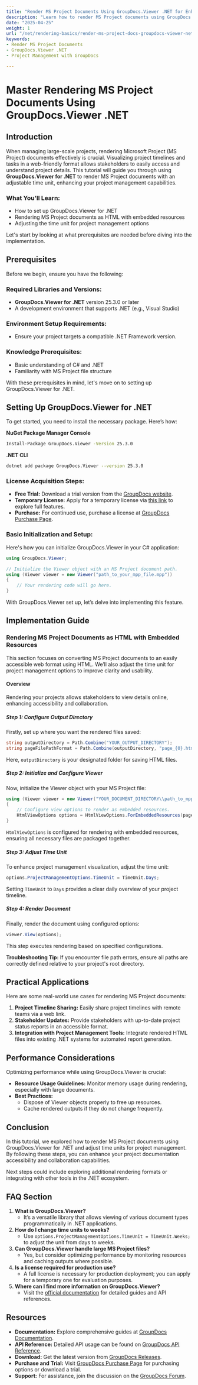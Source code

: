 ```yaml
---
title: "Render MS Project Documents Using GroupDocs.Viewer .NET for Enhanced Project Management"
description: "Learn how to render MS Project documents using GroupDocs.Viewer for .NET, enhancing project management with customizable time units. Follow this step-by-step guide."
date: "2025-04-25"
weight: 1
url: "/net/rendering-basics/render-ms-project-docs-groupdocs-viewer-net/"
keywords:
- Render MS Project Documents
- GroupDocs.Viewer .NET
- Project Management with GroupDocs

---
```



# Master Rendering MS Project Documents Using GroupDocs.Viewer .NET

## Introduction

When managing large-scale projects, rendering Microsoft Project (MS Project) documents effectively is crucial. Visualizing project timelines and tasks in a web-friendly format allows stakeholders to easily access and understand project details. This tutorial will guide you through using **GroupDocs.Viewer for .NET** to render MS Project documents with an adjustable time unit, enhancing your project management capabilities.

### What You’ll Learn:
- How to set up GroupDocs.Viewer for .NET
- Rendering MS Project documents as HTML with embedded resources
- Adjusting the time unit for project management options

Let's start by looking at what prerequisites are needed before diving into the implementation.

## Prerequisites

Before we begin, ensure you have the following:

### Required Libraries and Versions:
- **GroupDocs.Viewer for .NET** version 25.3.0 or later
- A development environment that supports .NET (e.g., Visual Studio)

### Environment Setup Requirements:
- Ensure your project targets a compatible .NET Framework version.

### Knowledge Prerequisites:
- Basic understanding of C# and .NET
- Familiarity with MS Project file structure

With these prerequisites in mind, let's move on to setting up GroupDocs.Viewer for .NET.

## Setting Up GroupDocs.Viewer for .NET

To get started, you need to install the necessary package. Here’s how:

**NuGet Package Manager Console**
```bash
Install-Package GroupDocs.Viewer -Version 25.3.0
```

**.NET CLI**
```bash
dotnet add package GroupDocs.Viewer --version 25.3.0
```

### License Acquisition Steps:
- **Free Trial:** Download a trial version from the [GroupDocs website](https://releases.groupdocs.com/viewer/net/).
- **Temporary License:** Apply for a temporary license via [this link](https://purchase.groupdocs.com/temporary-license/) to explore full features.
- **Purchase:** For continued use, purchase a license at [GroupDocs Purchase Page](https://purchase.groupdocs.com/buy).

### Basic Initialization and Setup:
Here's how you can initialize GroupDocs.Viewer in your C# application:

```csharp
using GroupDocs.Viewer;

// Initialize the Viewer object with an MS Project document path.
using (Viewer viewer = new Viewer("path_to_your_mpp_file.mpp"))
{
    // Your rendering code will go here.
}
```

With GroupDocs.Viewer set up, let’s delve into implementing this feature.

## Implementation Guide

### Rendering MS Project Documents as HTML with Embedded Resources

This section focuses on converting MS Project documents to an easily accessible web format using HTML. We’ll also adjust the time unit for project management options to improve clarity and usability.

#### Overview
Rendering your projects allows stakeholders to view details online, enhancing accessibility and collaboration.

##### Step 1: Configure Output Directory
Firstly, set up where you want the rendered files saved:

```csharp
string outputDirectory = Path.Combine("YOUR_OUTPUT_DIRECTORY");
string pageFilePathFormat = Path.Combine(outputDirectory, "page_{0}.html");
```
Here, `outputDirectory` is your designated folder for saving HTML files.

##### Step 2: Initialize and Configure Viewer

Now, initialize the Viewer object with your MS Project file:

```csharp
using (Viewer viewer = new Viewer("YOUR_DOCUMENT_DIRECTORY\\path_to_mpp_file.mpp"))
{
    // Configure view options to render as embedded resources.
    HtmlViewOptions options = HtmlViewOptions.ForEmbeddedResources(pageFilePathFormat);
}
```
`HtmlViewOptions` is configured for rendering with embedded resources, ensuring all necessary files are packaged together.

##### Step 3: Adjust Time Unit
To enhance project management visualization, adjust the time unit:

```csharp
options.ProjectManagementOptions.TimeUnit = TimeUnit.Days;
```
Setting `TimeUnit` to `Days` provides a clear daily overview of your project timeline.

##### Step 4: Render Document
Finally, render the document using configured options:

```csharp
viewer.View(options);
```
This step executes rendering based on specified configurations. 

**Troubleshooting Tip:** If you encounter file path errors, ensure all paths are correctly defined relative to your project's root directory.

## Practical Applications

Here are some real-world use cases for rendering MS Project documents:
1. **Project Timeline Sharing:** Easily share project timelines with remote teams via a web link.
2. **Stakeholder Updates:** Provide stakeholders with up-to-date project status reports in an accessible format.
3. **Integration with Project Management Tools:** Integrate rendered HTML files into existing .NET systems for automated report generation.

## Performance Considerations
Optimizing performance while using GroupDocs.Viewer is crucial:
- **Resource Usage Guidelines:** Monitor memory usage during rendering, especially with large documents.
- **Best Practices:**
  - Dispose of Viewer objects properly to free up resources.
  - Cache rendered outputs if they do not change frequently.

## Conclusion
In this tutorial, we explored how to render MS Project documents using GroupDocs.Viewer for .NET and adjust time units for project management. By following these steps, you can enhance your project documentation accessibility and collaboration capabilities.

Next steps could include exploring additional rendering formats or integrating with other tools in the .NET ecosystem.

## FAQ Section
1. **What is GroupDocs.Viewer?**
   - It’s a versatile library that allows viewing of various document types programmatically in .NET applications.
2. **How do I change time units to weeks?**
   - Use `options.ProjectManagementOptions.TimeUnit = TimeUnit.Weeks;` to adjust the unit from days to weeks.
3. **Can GroupDocs.Viewer handle large MS Project files?**
   - Yes, but consider optimizing performance by monitoring resources and caching outputs where possible.
4. **Is a license required for production use?**
   - A full license is necessary for production deployment; you can apply for a temporary one for evaluation purposes.
5. **Where can I find more information on GroupDocs.Viewer?**
   - Visit the [official documentation](https://docs.groupdocs.com/viewer/net/) for detailed guides and API references.

## Resources
- **Documentation:** Explore comprehensive guides at [GroupDocs Documentation](https://docs.groupdocs.com/viewer/net/).
- **API Reference:** Detailed API usage can be found on [GroupDocs API Reference](https://reference.groupdocs.com/viewer/net/).
- **Download:** Get the latest version from [GroupDocs Releases](https://releases.groupdocs.com/viewer/net/).
- **Purchase and Trial:** Visit [GroupDocs Purchase Page](https://purchase.groupdocs.com/buy) for purchasing options or download a trial.
- **Support:** For assistance, join the discussion on the [GroupDocs Forum](https://forum.groupdocs.com/c/viewer/10).

